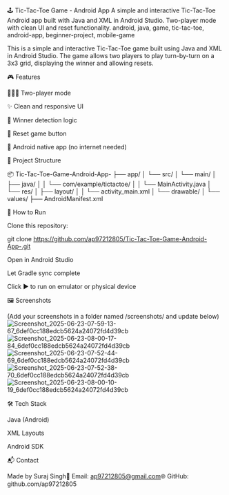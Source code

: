 🕹️ Tic-Tac-Toe Game - Android App
A simple and interactive Tic-Tac-Toe Android app built with Java and XML in Android Studio. Two-player mode with clean UI and reset functionality.
android, java, game, tic-tac-toe, android-app, beginner-project, mobile-game


This is a simple and interactive Tic-Tac-Toe game built using Java and XML in Android Studio. The game allows two players to play turn-by-turn on a 3x3 grid, displaying the winner and allowing resets.

🎮 Features

🧑‍🤝‍🧑 Two-player mode

✨ Clean and responsive UI

🎯 Winner detection logic

🔁 Reset game button

🧱 Android native app (no internet needed)

📁 Project Structure

📦 Tic-Tac-Toe-Game-Android-App-
├── app/
│   └── src/
│       └── main/
│           ├── java/
│           │   └── com/example/tictactoe/
│           │       └── MainActivity.java
│           └── res/
│               ├── layout/
│               │   └── activity_main.xml
│               └── drawable/
│               └── values/
├── AndroidManifest.xml

🚀 How to Run

Clone this repository:

git clone https://github.com/ap97212805/Tic-Tac-Toe-Game-Android-App-.git

Open in Android Studio

Let Gradle sync complete

Click ▶️ to run on emulator or physical device

🖼️ Screenshots

(Add your screenshots in a folder named /screenshots/ and update below)
![Screenshot_2025-06-23-07-59-13-67_6def0cc188edcb5624a24072fd4d39cb](https://github.com/user-attachments/assets/40a02a37-12ed-4a6c-8b0e-064529882a9d)
![Screenshot_2025-06-23-08-00-17-84_6def0cc188edcb5624a24072fd4d39cb](https://github.com/user-attachments/assets/d37173fa-6496-4586-a568-3165680022a7)
![Screenshot_2025-06-23-07-52-44-69_6def0cc188edcb5624a24072fd4d39cb](https://github.com/user-attachments/assets/8227abf3-6629-4eeb-aa65-5931a4df1752)
![Screenshot_2025-06-23-07-52-38-70_6def0cc188edcb5624a24072fd4d39cb](https://github.com/user-attachments/assets/302f2341-b995-4009-bf44-7614506bccac)
![Screenshot_2025-06-23-08-00-10-19_6def0cc188edcb5624a24072fd4d39cb](https://github.com/user-attachments/assets/95088c4b-12ee-45c9-9e39-1b3e9ec5314c)




🛠️ Tech Stack

Java (Android)

XML Layouts

Android SDK

📬 Contact

Made by Suraj Singh📧 Email: ap97212805@gmail.com🌐 GitHub: github.com/ap97212805
